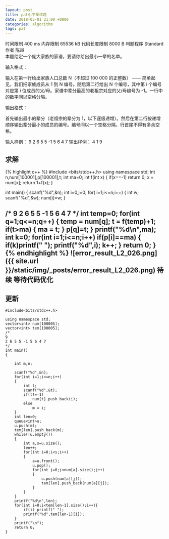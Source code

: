 ```yaml
---
layout: post
title: pat小字辈试题
date: 2018-05-01 21:00 +0800
categories: algorithm
tags: pat
---
```


<!--more-->
时间限制
400 ms
内存限制
65536 kB
代码长度限制
8000 B
判题程序
Standard
作者 陈越  
本题给定一个庞大家族的家谱，要请你给出最小一辈的名单。

输入格式：

输入在第一行给出家族人口总数 N（不超过 100 000 的正整数） —— 简单起见，我们把家族成员从 1 到 N 编号。随后第二行给出 N 个编号，其中第 i 个编号对应第 i 位成员的父/母。家谱中辈分最高的老祖宗对应的父/母编号为 -1。一行中的数字间以空格分隔。

输出格式：

首先输出最小的辈分（老祖宗的辈分为 1，以下逐级递增）。然后在第二行按递增顺序输出辈分最小的成员的编号。编号间以一个空格分隔，行首尾不得有多余空格。

输入样例：
9
2 6 5 5 -1 5 6 4 7
输出样例：
4
1 9  

求解
-
{% highlight c++ %}
#include <bits/stdc++.h>
using namespace std;
int n,num[100001],p[100001],t;
int ma=0;
int f(int x)
{
    if(x==-1)
        return 0;
    x = num[x];
    return 1+f(x);
}

int main()
{
    scanf("%d",&n);
    int i=0,j=0;
    for( i=1;i<=n;i++)
    {
        int w;
        scanf("%d",&w);
        num[i]=w;
    }

/*
9
2 6 5 5 -1 5 6 4 7
*/
    int temp=0;
    for(int q=1;q<=n;q++)
    {
        temp = num[q];
        t = f(temp)+1;
            if(t>ma)
            {
                ma = t;
            }
        p[q]=t;
    }
    printf("%d\n",ma);
    int k=0;
    for(int i=1;i<=n;i++)
        if(p[i]==ma)
        {
            if(k)printf(" ");
            printf("%d",i);
            k++;
        }
    return 0;
}
{% endhighlight %}
![error_result_L2_026.png]({{ site.url }}/static/img/_posts/error_result_L2_026.png)
待续 等待代码优化
-
更新
--------
```
#include<bits/stdc++.h>

using namespace std;
vector<int> num[100005];
vector<int> tem[100005];
/*
9
2 6 5 5 -1 5 6 4 7
*/
int main()
{

    int m,n;

    scanf("%d",&n);
    for(int i=1;i<=n;i++)
    {
        int t;
        scanf("%d",&t);
        if(t!=-1)
            num[t].push_back(i);
        else
            m = i;
    }
    int len=0;
    queue<int>u;
    u.push(m);
    tem[len].push_back(m);
    while(!u.empty())
    {
        int a,s=u.size();
        len++;
        for(int i=0;i<s;i++)
        {
            a=u.front();
            u.pop();
            for(int j=0;j<num[a].size();j++)
            {
                u.push(num[a][j]);
                tem[len].push_back(num[a][j]);
            }
        }
    }
    printf("%d\n",len);
    for(int i=0;i<tem[len-1].size();i++){
        if(i) printf(" ");
        printf("%d",tem[len-1][i]);
    }
    printf("\n");
    return 0;
}
```

